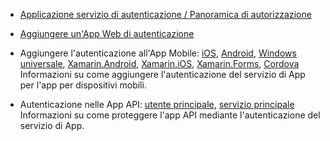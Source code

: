 + [Applicazione servizio di autenticazione / Panoramica di autorizzazione](../articles/app-service/app-service-authentication-overview.md)

+ [Aggiungere un'App Web di autenticazione](../articles/app-service-web/app-service-web-get-started-2.md#authenticate-your-users)

+ Aggiungere l'autenticazione all'App Mobile: [iOS][ios-get-started-users], [Android][android-get-started-users], [Windows universale][windows-get-started-users], [Xamarin.Android][xamarin-android-get-started-users], [Xamarin.iOS][xamarin-ios-get-started-users], [Xamarin.Forms][xamarin-forms-get-started-users], [Cordova][cordova-get-started-users]  
Informazioni su come aggiungere l'autenticazione del servizio di App per l'app per dispositivi mobili.

+ Autenticazione nelle App API: [utente principale](../articles/app-service-api/app-service-api-dotnet-user-principal-auth.md), [servizio principale](../articles/app-service-api/app-service-api-dotnet-service-principal-auth.md)  
Informazioni su come proteggere l'app API mediante l'autenticazione del servizio di App.

[android-get-started-users]: ../articles/app-service-mobile/app-service-mobile-android-get-started-users.md
[cordova-get-started-users]: ../articles/app-service-mobile/app-service-mobile-cordova-get-started-users.md
[windows-get-started-users]: ../articles/app-service-mobile/app-service-mobile-windows-store-dotnet-get-started-users.md
[xamarin-ios-get-started-users]: ../articles/app-service-mobile/app-service-mobile-xamarin-ios-get-started-users.md
[xamarin-android-get-started-users]: ../articles/app-service-mobile/app-service-mobile-xamarin-android-get-started-users.md
[ios-get-started-users]: ../articles/app-service-mobile/app-service-mobile-ios-get-started-users.md
[xamarin-forms-get-started-users]: ../articles/app-service-mobile/app-service-mobile-xamarin-forms-get-started-users.md
